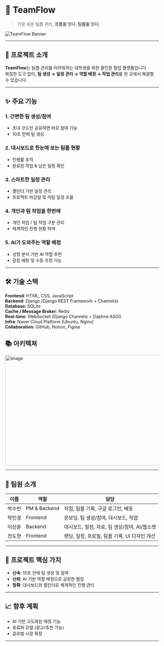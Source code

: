 # 🌊 TeamFlow
> 가장 쉬운 팀플 관리, **흐름을 잇다. 팀플을 잇다.**

![TeamFlow Banner](./assets/banner.png)

---

## 📌 프로젝트 소개
**TeamFlow**는 팀플 관리를 어려워하는 대학생을 위한 올인원 협업 플랫폼입니다.  
복잡한 도구 없이, **팀 생성 → 일정 관리 → 역할 배정 → 작업 관리**를 한 곳에서 해결할 수 있습니다.

---

## ✨ 주요 기능
### 1. 간편한 팀 생성/참여
- 초대 코드만 공유하면 바로 참여 가능  
- 10초 만에 팀 생성  

### 2. 대시보드로 한눈에 보는 팀플 현황
- 진행률 추적  
- 완료된 작업 & 남은 일정 확인  

### 3. 스마트한 일정 관리
- 캘린더 기반 일정 관리  
- 프로젝트 마감일 및 미팅 일정 조율  

### 4. 개인과 팀 작업을 한번에
- 개인 작업 / 팀 작업 구분 관리  
- 체계적인 진행 현황 파악  

### 5. AI가 도와주는 역할 배정
- 성향 분석 기반 AI 역할 추천  
- 갈등 예방 및 수동 조정 가능  

---

## 🛠 기술 스택
**Frontend**: HTML, CSS, JavaScript  
**Backend**: Django (Django REST Framework + Channels)  
**Database**: SQLite  
**Cache / Message Broker**: Redis  
**Real-time**: WebSocket (Django Channels + Daphne ASGI)  
**Infra**: Naver Cloud Platform (Ubuntu, Nginx)  
**Collaboration**: GitHub, Notion, Figma  

## 📚 아키텍쳐
<img width="730" height="362" alt="image" src="https://github.com/user-attachments/assets/fec33f3c-b138-4838-aff9-007aaecfd367" />

---

## 👥 팀원 소개

| 이름  | 역할           | 담당                            |
| --- | ------------ | ----------------------------- |
| 박수빈 | PM & Backend | 작업, 팀플 기록, 구글 로그인, 배포         |
| 박민경 | Frontend     | 온보딩, 팀 생성/참여, 대시보드, 작업        |
| 이상윤 | Backend      | 대시보드, 일정, 자료, 팀 생성/참여, AI/웹소켓 |
| 전도현 | Frontend     | 랜딩, 일정, 프로필, 팀플 기록, UI 디자인 개선 |

---

## 🎯 프로젝트 핵심 가치

* **신속**: 10초 안에 팀 생성 및 참여
* **신뢰**: AI 기반 역할 배정으로 공정한 협업
* **정확**: 대시보드와 캘린더로 체계적인 진행 관리

---

## 📈 향후 계획

* AI 기반 고도화된 매칭 기능
* 유료화 모델 (광고/추천 기능)
* 글로벌 시장 확장

---

